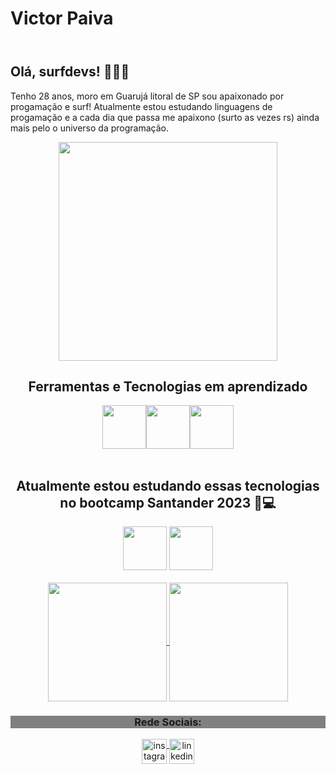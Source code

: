 <body>
<header>
  <h1 align="left">Victor Paiva</h1>
</header>

<article>
  <h2>Olá, surfdevs! 🏄🏻‍♂️</h2> 

<p>Tenho 28 anos, moro em Guarujá litoral de SP sou apaixonado por progamação e surf! Atualmente estou estudando linguagens de progamação e a cada dia que passa me apaixono (surto as vezes rs) ainda mais pelo o universo da programação.</p>

  <p align="center"><img src="https://i.makeagif.com/media/7-05-2015/8SLHO1.gif" width="350"></p>



<div align="center">
  <h2> Ferramentas e Tecnologias em aprendizado  </h2>
   <img src="https://cdn.jsdelivr.net/gh/devicons/devicon/icons/html5/html5-plain-wordmark.svg"  width="70"  height="70"/><img src="https://cdn.jsdelivr.net/gh/devicons/devicon/icons/css3/css3-plain-wordmark.svg" width="70"  height="70"/><img src="https://cdn.jsdelivr.net/gh/devicons/devicon/icons/javascript/javascript-original.svg" width="70"  height="70"/> </div>
<br>

  <div align="center">
   <h2 align="center"> Atualmente estou estudando essas tecnologias no bootcamp Santander 2023 🚀💻 </h2>
<img src="https://cdn.jsdelivr.net/gh/devicons/devicon/icons/java/java-original-wordmark.svg" width="70"  height="70"/>
<img src="https://cdn.jsdelivr.net/gh/devicons/devicon/icons/angularjs/angularjs-plain.svg" width="70"  height="70" />
</div>
<br>

<div display="inline-block" align="center">
<a href="https://github.com/victorpaivas/github-readme-stats">
  <img height=190 align="center" src="https://github-readme-stats.vercel.app/api?username=victorpaivas&theme=blue_navy" />
</a>
<a href="https://github.com/victorpaivas/convoychat">
  <img height=190 align="center" src="https://github-readme-stats.vercel.app/api/top-langs?username=victorpaivas&layout=compact&langs_count=8&card_width=320&theme=blue_navy&show_icons=true" /></a>
</div>
</article>

   <footer>
      <div display="block" align="center">
            <h3 style="background-color: gray">Rede Sociais:</h3>
            <a href="https://www.instagram.com/victorrpaivas">
                <img width="40px" src="https://i.ibb.co/qxN0jv5/instagram.png" alt="instagram"
                    style="vertical-align:top;">
            </a>
            <a href="https://www.linkedin.com/in/victor-silva-663127163">
                <img width="40px" src="https://i.ibb.co/HN7bG6J/linkedin.png" alt="linkedin" style="vertical-align:top;">
            </a>
     </div>
  </footer> 
  
</body>
